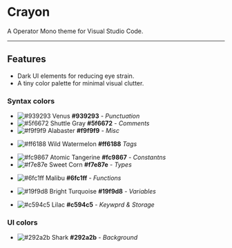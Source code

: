 # Crayon

A Operator Mono theme for Visual Studio Code.

---

## Features

- Dark UI elements for reducing eye strain.
- A tiny color palette for minimal visual clutter.

### Syntax colors

- ![#939293](https://placehold.it/15/abb2bf/000000?text=+) Venus **#939293** - _Punctuation_
- ![#5f6672](https://placehold.it/15/5c6370/000000?text=+) Shuttle Gray **#5f6672** - _Comments_
- ![#f9f9f9](https://placehold.it/15/56b6c2/000000?text=+) Alabaster **#f9f9f9** - _Misc_

* ![#ff6188](https://placehold.it/15/e06c75/000000?text=+) Wild Watermelon **#ff6188** _Tags_

- ![#fc9867](https://placehold.it/15/abb2bf/000000?text=+) Atomic Tangerine **#fc9867** - _Constantns_
- ![#f7e87e](https://placehold.it/15/e5c07b/000000?text=+) Sweet Corn **#f7e87e** - _Types_

* ![#6fc1ff](https://placehold.it/15/61afef/000000?text=+) Malibu **#6fc1ff** - _Functions_

- ![#19f9d8](https://placehold.it/15/D2D6db/000000?text=+) Bright Turquoise **#19f9d8** - _Variables_

* ![#c594c5](https://placehold.it/15/d19a66/000000?text=+) Lilac **#c594c5** - _Keywprd & Storage_

### UI colors

- ![#292a2b](https://placehold.it/15/abb2bf/000000?text=+) Shark **#292a2b** - _Background_
